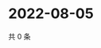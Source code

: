# 2022-08-05

共 0 条

<!-- BEGIN WEIBO -->
<!-- 最后更新时间 Fri Aug 05 2022 11:42:52 GMT+0800 (China Standard Time) -->

<!-- END WEIBO -->
